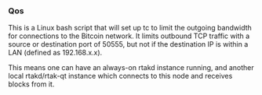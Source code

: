 ### Qos ###

This is a Linux bash script that will set up tc to limit the outgoing bandwidth for connections to the Bitcoin network. It limits outbound TCP traffic with a source or destination port of 50555, but not if the destination IP is within a LAN (defined as 192.168.x.x).

This means one can have an always-on rtakd instance running, and another local rtakd/rtak-qt instance which connects to this node and receives blocks from it.
